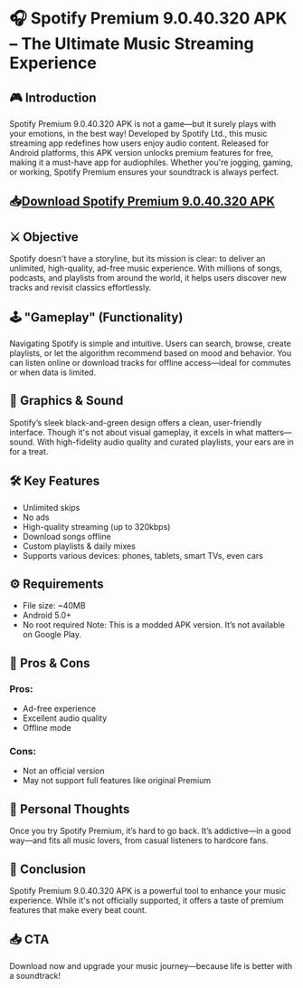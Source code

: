 # 🎧 Spotify Premium 9.0.40.320 APK – The Ultimate Music Streaming Experience

## 🎮 Introduction
Spotify Premium 9.0.40.320 APK is not a game—but it surely plays with your emotions, in the best way! Developed by Spotify Ltd., this music streaming app redefines how users enjoy audio content. Released for Android platforms, this APK version unlocks premium features for free, making it a must-have app for audiophiles. Whether you're jogging, gaming, or working, Spotify Premium ensures your soundtrack is always perfect.
## 📥[Download Spotify Premium 9.0.40.320 APK](https://apkmodjoy.net/es/spotify-premium/)
## ⚔️ Objective
Spotify doesn't have a storyline, but its mission is clear: to deliver an unlimited, high-quality, ad-free music experience. With millions of songs, podcasts, and playlists from around the world, it helps users discover new tracks and revisit classics effortlessly.

## 🕹️ "Gameplay" (Functionality)
Navigating Spotify is simple and intuitive. Users can search, browse, create playlists, or let the algorithm recommend based on mood and behavior. You can listen online or download tracks for offline access—ideal for commutes or when data is limited.

## 🎨 Graphics & Sound
Spotify’s sleek black-and-green design offers a clean, user-friendly interface. Though it's not about visual gameplay, it excels in what matters—sound. With high-fidelity audio quality and curated playlists, your ears are in for a treat.

## 🛠️ Key Features

* Unlimited skips
* No ads
* High-quality streaming (up to 320kbps)
* Download songs offline
* Custom playlists & daily mixes
* Supports various devices: phones, tablets, smart TVs, even cars

## ⚙️ Requirements

* File size: \~40MB
* Android 5.0+
* No root required
  Note: This is a modded APK version. It’s not available on Google Play.

## 💬 Pros & Cons
### Pros:

* Ad-free experience
* Excellent audio quality
* Offline mode
### Cons:

- Not an official version
- May not support full features like original Premium

## 🌟 Personal Thoughts
Once you try Spotify Premium, it’s hard to go back. It’s addictive—in a good way—and fits all music lovers, from casual listeners to hardcore fans.

## 📝 Conclusion
Spotify Premium 9.0.40.320 APK is a powerful tool to enhance your music experience. While it's not officially supported, it offers a taste of premium features that make every beat count.

## 📥 CTA
Download now and upgrade your music journey—because life is better with a soundtrack!
<!--

**Here are some ideas to get you started:**

🙋‍♀️ A short introduction - what is your organization all about?
🌈 Contribution guidelines - how can the community get involved?
👩‍💻 Useful resources - where can the community find your docs? Is there anything else the community should know?
🍿 Fun facts - what does your team eat for breakfast?
🧙 Remember, you can do mighty things with the power of [Markdown](https://docs.github.com/github/writing-on-github/getting-started-with-writing-and-formatting-on-github/basic-writing-and-formatting-syntax)
-->
